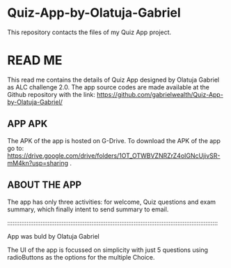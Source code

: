 # Quiz-App-by-Olatuja-Gabriel
This repository contacts the files of my Quiz App project.

# READ ME
This read me contains the details of Quiz App designed by Olatuja Gabriel as ALC challenge 2.0.
The app source codes are made available at the Github repository with the 
link: https://github.com/gabrielwealth/Quiz-App-by-Olatuja-Gabriel/



## APP APK
The APK of the app is hosted on G-Drive. To download the APK of the app go to: https://drive.google.com/drive/folders/1OT_OTWBVZNRZrZ4oIGNcUjivSR-mM4kn?usp=sharing . 

## ABOUT THE APP

The app has only three activities: for welcome, Quiz questions and exam summary, which finally intent to send summary to email.

::::::::::::::::::::::::::::::::::::::::::::::::::::::::::::::::::::::::::::::::::::::::::::::::::::::::::::::::::::::::

App was buld by Olatuja Gabriel

The UI of the app is focussed on simplicity with just 5 questions using radioButtons as the options for the multiple Choice.
